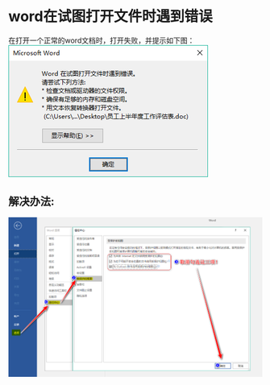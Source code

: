 # word在试图打开文件时遇到错误
在打开一个正常的word文档时，打开失败，并提示如下图：  
![error](img/error.png)

## 解决办法:
![opt](img/opt.png)